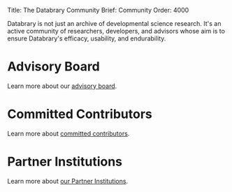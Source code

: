 Title: The Databrary Community
Brief: Community
Order: 4000

Databrary is not just an archive of developmental science research. It's an active community of researchers, developers, and advisors whose aim is to ensure Databrary's efficacy, usability, and endurability.

# Advisory Board

Learn more about our [advisory board](|filename|/board.md).

# Committed Contributors

Learn more about [committed contributors](|filename|/contributors.md).

# Partner Institutions

Learn more about [our Partner Institutions](|filename|/partners.md).
